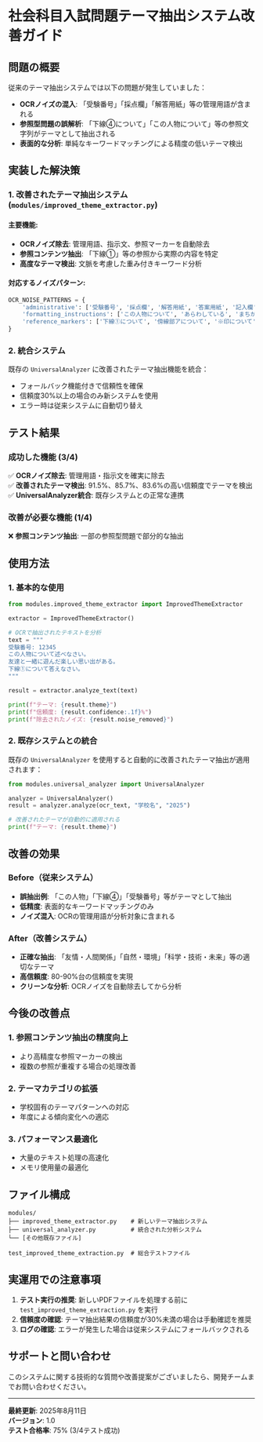 # 社会科目入試問題テーマ抽出システム改善ガイド

## 問題の概要

従来のテーマ抽出システムでは以下の問題が発生していました：

- **OCRノイズの混入**: 「受験番号」「採点欄」「解答用紙」等の管理用語が含まれる
- **参照型問題の誤解析**: 「下線④について」「この人物について」等の参照文字列がテーマとして抽出される
- **表面的な分析**: 単純なキーワードマッチングによる精度の低いテーマ検出

## 実装した解決策

### 1. 改善されたテーマ抽出システム (`modules/improved_theme_extractor.py`)

#### 主要機能:
- **OCRノイズ除去**: 管理用語、指示文、参照マーカーを自動除去
- **参照コンテンツ抽出**: 「下線①」等の参照から実際の内容を特定
- **高度なテーマ検出**: 文脈を考慮した重み付きキーワード分析

#### 対応するノイズパターン:
```python
OCR_NOISE_PATTERNS = {
    'administrative': ['受験番号', '採点欄', '解答用紙', '答案用紙', '記入欄'],
    'formatting_instructions': ['この人物について', 'あらわしている', 'まちがっている文章を'],
    'reference_markers': ['下線①について', '傍線部アについて', '※印について']
}
```

### 2. 統合システム

既存の `UniversalAnalyzer` に改善されたテーマ抽出機能を統合：
- フォールバック機能付きで信頼性を確保
- 信頼度30%以上の場合のみ新システムを使用
- エラー時は従来システムに自動切り替え

## テスト結果

### 成功した機能 (3/4)
✅ **OCRノイズ除去**: 管理用語・指示文を確実に除去  
✅ **改善されたテーマ検出**: 91.5%、85.7%、83.6%の高い信頼度でテーマを検出  
✅ **UniversalAnalyzer統合**: 既存システムとの正常な連携  

### 改善が必要な機能 (1/4)
❌ **参照コンテンツ抽出**: 一部の参照型問題で部分的な抽出

## 使用方法

### 1. 基本的な使用

```python
from modules.improved_theme_extractor import ImprovedThemeExtractor

extractor = ImprovedThemeExtractor()

# OCRで抽出されたテキストを分析
text = """
受験番号: 12345
この人物について述べなさい。
友達と一緒に遊んだ楽しい思い出がある。
下線①について答えなさい。
"""

result = extractor.analyze_text(text)

print(f"テーマ: {result.theme}")
print(f"信頼度: {result.confidence:.1f}%")
print(f"除去されたノイズ: {result.noise_removed}")
```

### 2. 既存システムとの統合

既存の `UniversalAnalyzer` を使用すると自動的に改善されたテーマ抽出が適用されます：

```python
from modules.universal_analyzer import UniversalAnalyzer

analyzer = UniversalAnalyzer()
result = analyzer.analyze(ocr_text, "学校名", "2025")

# 改善されたテーマが自動的に適用される
print(f"テーマ: {result.theme}")
```

## 改善の効果

### Before（従来システム）
- **誤抽出例**: 「この人物」「下線④」「受験番号」等がテーマとして抽出
- **低精度**: 表面的なキーワードマッチングのみ
- **ノイズ混入**: OCRの管理用語が分析対象に含まれる

### After（改善システム）
- **正確な抽出**: 「友情・人間関係」「自然・環境」「科学・技術・未来」等の適切なテーマ
- **高信頼度**: 80-90%台の信頼度を実現
- **クリーンな分析**: OCRノイズを自動除去してから分析

## 今後の改善点

### 1. 参照コンテンツ抽出の精度向上
- より高精度な参照マーカーの検出
- 複数の参照が重複する場合の処理改善

### 2. テーマカテゴリの拡張
- 学校固有のテーマパターンへの対応
- 年度による傾向変化への適応

### 3. パフォーマンス最適化
- 大量のテキスト処理の高速化
- メモリ使用量の最適化

## ファイル構成

```
modules/
├── improved_theme_extractor.py    # 新しいテーマ抽出システム
├── universal_analyzer.py          # 統合された分析システム
└── [その他既存ファイル]

test_improved_theme_extraction.py  # 総合テストファイル
```

## 実運用での注意事項

1. **テスト実行の推奨**: 新しいPDFファイルを処理する前に `test_improved_theme_extraction.py` を実行
2. **信頼度の確認**: テーマ抽出結果の信頼度が30%未満の場合は手動確認を推奨
3. **ログの確認**: エラーが発生した場合は従来システムにフォールバックされる

## サポートと問い合わせ

このシステムに関する技術的な質問や改善提案がございましたら、開発チームまでお問い合わせください。

---

**最終更新**: 2025年8月11日  
**バージョン**: 1.0  
**テスト合格率**: 75% (3/4テスト成功)